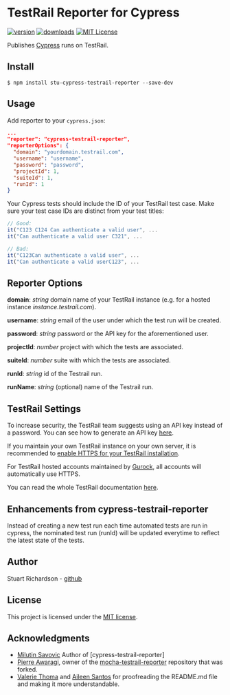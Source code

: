 # TestRail Reporter for Cypress

[![version](https://img.shields.io/npm/v/stu-cypress-testrail-reporter.svg)](https://www.npmjs.com/package/stu-cypress-testrail-reporter)
[![downloads](https://img.shields.io/npm/dt/stu-cypress-testrail-reporter.svg)](https://www.npmjs.com/package/stu-cypress-testrail-reporter)
[![MIT License](https://img.shields.io/github/license/sturichardson/stu-cypress-testrail-reporter.svg)](https://github.com/sturichardson/stu-cypress-testrail-reporter/blob/master/LICENSE.md)

Publishes [Cypress](https://www.cypress.io/) runs on TestRail.

## Install

```shell
$ npm install stu-cypress-testrail-reporter --save-dev 
```
 
## Usage

Add reporter to your `cypress.json`:

```json
...
"reporter": "cypress-testrail-reporter",
"reporterOptions": {
  "domain": "yourdomain.testrail.com",
  "username": "username",
  "password": "password",
  "projectId": 1,
  "suiteId": 1,
  "runId": 1
}
```

Your Cypress tests should include the ID of your TestRail test case. Make sure your test case IDs are distinct from your test titles:

```Javascript
// Good:
it("C123 C124 Can authenticate a valid user", ...
it("Can authenticate a valid user C321", ...

// Bad:
it("C123Can authenticate a valid user", ...
it("Can authenticate a valid userC123", ...
```

## Reporter Options

**domain**: _string_ domain name of your TestRail instance (e.g. for a hosted instance _instance.testrail.com_).

**username**: _string_ email of the user under which the test run will be created.

**password**: _string_ password or the API key for the aforementioned user.

**projectId**: _number_ project with which the tests are associated.

**suiteId**: _number_ suite with which the tests are associated.

**runId**: _string_ id of the Testrail run.

**runName**: _string_ (optional) name of the Testrail run.

## TestRail Settings

To increase security, the TestRail team suggests using an API key instead of a password. You can see how to generate an API key [here](http://docs.gurock.com/testrail-api2/accessing#username_and_api_key).

If you maintain your own TestRail instance on your own server, it is recommended to [enable HTTPS for your TestRail installation](http://docs.gurock.com/testrail-admin/admin-securing#using_https).

For TestRail hosted accounts maintained by [Gurock](http://www.gurock.com/), all accounts will automatically use HTTPS.

You can read the whole TestRail documentation [here](http://docs.gurock.com/).

## Enhancements from cypress-testrail-reporter

Instead of creating a new test run each time automated tests are run in cypress, the nominated test run (runId) will be updated everytime to reflect the latest state of the tests.

## Author

Stuart Richardson - [github](https://github.com/sturichardson)

## License

This project is licensed under the [MIT license](/LICENSE.md).

## Acknowledgments

* [Milutin Savovic](https://github.com/mickosav) Author of [cypress-testrail-reporter]
* [Pierre Awaragi](https://github.com/awaragi), owner of the [mocha-testrail-reporter](https://github.com/awaragi/mocha-testrail-reporter) repository that was forked.
* [Valerie Thoma](https://github.com/ValerieThoma) and [Aileen Santos](https://github.com/asantos3026) for proofreading the README.md file and making it more understandable.
